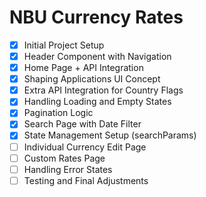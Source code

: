# NBU Currency Rates

- [x] Initial Project Setup
- [x] Header Component with Navigation
- [x] Home Page + API Integration
- [x] Shaping Applications UI Concept
- [x] Extra API Integration for Country Flags
- [x] Handling Loading and Empty States
- [x] Pagination Logic
- [x] Search Page with Date Filter
- [x] State Management Setup (searchParams)
- [ ] Individual Currency Edit Page
- [ ] Custom Rates Page
- [ ] Handling Error States
- [ ] Testing and Final Adjustments
